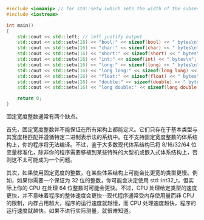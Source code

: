 
```c++
#include <iomanip> // for std::setw (which sets the width of the subsequent output)
#include <iostream>

int main()
{
    std::cout << std::left; // left justify output
    std::cout << std::setw(16) << "bool:" << sizeof(bool) << " bytes\n";
    std::cout << std::setw(16) << "char:" << sizeof(char) << " bytes\n";
    std::cout << std::setw(16) << "short:" << sizeof(short) << " bytes\n";
    std::cout << std::setw(16) << "int:" << sizeof(int) << " bytes\n";
    std::cout << std::setw(16) << "long:" << sizeof(long) << " bytes\n";
    std::cout << std::setw(16) << "long long:" << sizeof(long long) << " bytes\n";
    std::cout << std::setw(16) << "float:" << sizeof(float) << " bytes\n";
    std::cout << std::setw(16) << "double:" << sizeof(double) << " bytes\n";
    std::cout << std::setw(16) << "long double:" << sizeof(long double) << " bytes\n";

    return 0;
}
```

固定宽度整数通常有两个缺点。

首先，固定宽度整数并不能保证在所有架构上都能定义。它们只存在于基本类型与其宽度相匹配并遵循特定二进制表示法的系统中。在不支持固定宽度整数的体系结构上，你的程序将无法编译。不过，鉴于大多数现代体系结构已将 8/16/32/64 位变量标准化，除非你的程序需要移植到某些特殊的大型机或嵌入式体系结构上，否则这不太可能成为一个问题。

其次，如果使用固定宽度的整数，在某些体系结构上可能会比更宽的类型更慢。例如，如果你需要一个保证为 32 位的整数，你可能会决定使用 std::int32_t，但实际上你的 CPU 在处理 64 位整数时可能会更快。不过，CPU 处理给定类型的速度更快，并不意味着程序的整体速度会更快--现代程序通常受内存使用量而非 CPU 的限制，内存占用越大，程序的运行速度就越慢，而 CPU 处理速度越快，程序的运行速度就越快。如果不进行实际测量，就很难知道。











